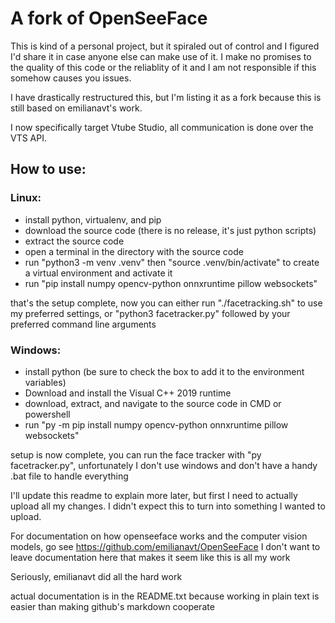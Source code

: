 # A fork of OpenSeeFace

This is kind of a personal project, but it spiraled out of control and I figured I'd share it in case anyone else can make use of it. I make no promises to the quality of this code or the reliablity of it and I am not responsible if this somehow causes you issues.

I have drastically restructured this, but I'm listing it as a fork because this is still based on emilianavt's work. 

I now specifically target Vtube Studio, all communication is done over the VTS API. 

## How to use:

### Linux:

* install python, virtualenv, and pip
* download the source code (there is no release, it's just python scripts)
* extract the source code
* open a terminal in the directory with the source code
* run "python3 -m venv .venv" then "source .venv/bin/activate" to create a virtual environment and activate it
* run "pip install numpy opencv-python onnxruntime pillow websockets"

that's the setup complete, now you can either run "./facetracking.sh" to use my preferred settings, or "python3 facetracker.py" followed by your preferred command line arguments



### Windows:

* install python (be sure to check the box to add it to the environment variables)
* Download and install the Visual C++ 2019 runtime
* download, extract, and navigate to the source code in CMD or powershell
* run "py -m pip install numpy opencv-python onnxruntime pillow websockets"

setup is now complete, you can run the face tracker with "py facetracker.py", unfortunately I don't use windows and don't have a handy .bat file to handle everything




I'll update this readme to explain more later, but first I need to actually upload all my changes. I didn't expect this to turn into something I wanted to upload. 

For documentation on how openseeface works and the computer vision models, go see https://github.com/emilianavt/OpenSeeFace
I don't want to leave documentation here that makes it seem like this is all my work


Seriously, emilianavt did all the hard work


actual documentation is in the README.txt because working in plain text is easier than making github's markdown cooperate
